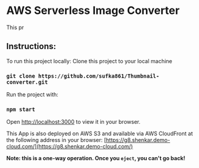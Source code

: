 # AWS Serverless Image Converter

This pr

## Instructions:
To run this project locally:
Clone this project to your local machine
### `git clone https://github.com/sufka861/Thumbnail-converter.git`
Run the project with:
### `npm start`
Open [http://localhost:3000](http://localhost:3000) to view it in your browser.

This App is also deployed on AWS S3 and available via AWS CloudFront at the following address in your browser:
[https://g8.shenkar.demo-cloud.com/](https://g8.shenkar.demo-cloud.com/)



**Note: this is a one-way operation. Once you `eject`, you can't go back!**


